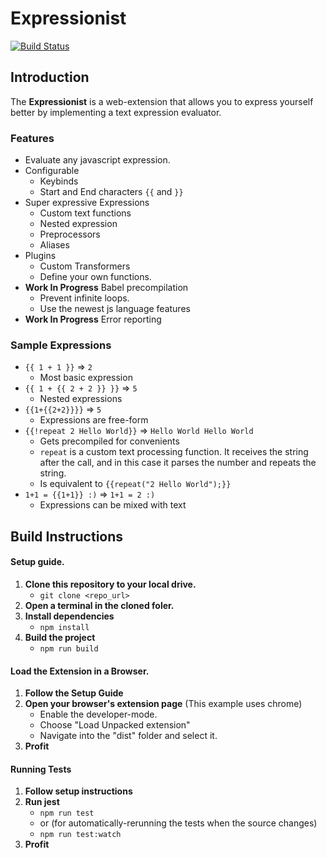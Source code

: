 # Expressionist

[![Build Status](https://travis-ci.org/PatrickHollweck/Expressionist.svg?branch=master)](https://travis-ci.org/PatrickHollweck/Expressionist)

## Introduction

The **Expressionist** is a web-extension that allows you to express yourself better by implementing a text expression evaluator.

### Features

-   Evaluate any javascript expression.
-   Configurable
    -   Keybinds
    -   Start and End characters `{{` and `}}`
-   Super expressive Expressions
    -   Custom text functions
    -   Nested expression
    -   Preprocessors
    -   Aliases
-   Plugins
    -   Custom Transformers
    -   Define your own functions.
-   **Work In Progress** Babel precompilation
    -   Prevent infinite loops.
    -   Use the newest js language features
-   **Work In Progress** Error reporting

### Sample Expressions

-   `{{ 1 + 1 }}` => `2`
    -   Most basic expression
-   `{{ 1 + {{ 2 + 2 }} }}` => `5`
    -   Nested expressions
-   `{{1+{{2+2}}}}` => `5`
    -   Expressions are free-form
-   `{{!repeat 2 Hello World}}` => `Hello World Hello World`
    -   Gets precompiled for convenients
	-   `repeat` is a custom text processing function.
	It receives the string after the call, and in this case it parses the number and repeats the string.
    -   Is equivalent to `{{repeat("2 Hello World");}}`
-   `1+1 = {{1+1}} :)` => `1+1 = 2 :)`
    -   Expressions can be mixed with text

## Build Instructions

#### Setup guide.

1. **Clone this repository to your local drive.**
    - `git clone <repo_url>`
2. **Open a terminal in the cloned foler.**
3. **Install dependencies**
    - `npm install`
4. **Build the project**
    - `npm run build`

#### Load the Extension in a Browser.

1. **Follow the Setup Guide**
2. **Open your browser's extension page** (This example uses chrome)
    - Enable the developer-mode.
    - Choose "Load Unpacked extension"
    - Navigate into the "dist" folder and select it.
3. **Profit**

#### Running Tests

1. **Follow setup instructions**
2. **Run jest**
    - `npm run test`
    - or (for automatically-rerunning the tests when the source changes)
    - `npm run test:watch`
3. **Profit**
